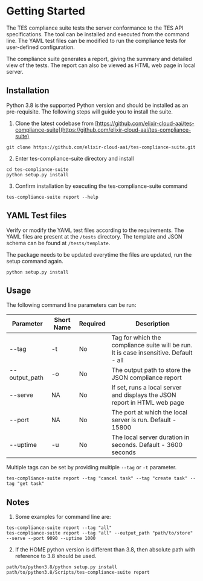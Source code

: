 # Getting Started  

The TES compliance suite tests the server conformance to the TES API specifications. 
The tool can be installed and executed from the command line. 
The YAML test files can be modified to run the compliance tests for user-defined configuration.

The compliance suite generates a report, giving the summary and detailed view of the tests. 
The report can also be viewed as HTML web page in local server.

## Installation  

Python 3.8 is the supported Python version and should be installed as an pre-requisite.
The following steps will guide you to install the suite.

1.  Clone the latest codebase from  [https://github.com/elixir-cloud-aai/tes-compliance-suite](https://github.com/elixir-cloud-aai/tes-compliance-suite)

```base  
git clone https://github.com/elixir-cloud-aai/tes-compliance-suite.git  
```
  2.  Enter tes-compliance-suite directory and install
  
```base  
cd tes-compliance-suite  
python setup.py install  
```  
3.  Confirm installation by executing the tes-compliance-suite command

```base  
tes-compliance-suite report --help
```
  
## YAML Test files

Verify or modify the YAML test files according to the requirements.
The YAML files are present at the `/tests` directory. 
The template and JSON schema can be found at `/tests/template`.

The package needs to be updated everytime the files are updated, run the setup command again.
```base  
python setup.py install  
``` 

## Usage

The following command line parameters can be run:

| Parameter     | Short Name | Required |Description |
|---------------|------------|----------|---|
| --tag         | -t         | No       |  Tag for which the compliance suite will be run. It is case insensitive. Default - all |
| --output_path | -o         | No       |The output path to store the JSON compliance report |
| --serve       | NA         | No       |If set, runs a local server and displays the JSON report in HTML web page |
| --port        | NA         | No       | The port at which the local server is run. Default - 15800 |
| --uptime      | -u         | No       |The local server duration in seconds. Default - 3600 seconds |

Multiple tags can be set by providing multiple `--tag` or `-t` parameter.
```base  
tes-compliance-suite report --tag "cancel task" --tag "create task" --tag "get task"  
```  

## Notes

1. Some examples for command line are:
```base  
tes-compliance-suite report --tag "all" 
tes-compliance-suite report --tag "all" --output_path "path/to/store" --serve --port 9090 --uptime 1000
``` 

2.  If the HOME python version is different than 3.8, then absolute path with reference to 3.8 should be used.
```base  
path/to/python3.8/python setup.py install
path/to/python3.8/Scripts/tes-compliance-suite report
```